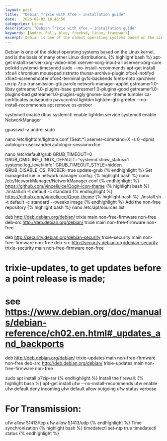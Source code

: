 ```yaml
---
layout: post
title:  "Debian Trixie with Xfce – installation guide"
date:   2025-08-02 10:46:56
categories: Linux
description: "Debian Trixie with Xfce – installation guide"
keywords: [Andrei Pall, blog, freebsd, linux, framework]
excerpt: Debian is one of the oldest operating systems based on the Linux kernel, and is the basis of many other Linux distributions.
---
```

Debian is one of the oldest operating systems based on the Linux kernel, and is the basis of many other Linux distributions.
{% highlight bash %}
apt-get install xserver-xorg-video-intel xserver-xorg-input-all xserver-xorg-core polkitd systemd-timesyncd sudo --no-install-recommends
apt-get install xfce4 chromium mousepad ristretto thunar-archive-plugin xfce4-notifyd xfce4-screenshooter xfce4-terminal gvfs-backends fonts-noto xarchiver unzip 7zip transmission-gtk parole network-manager-applet gstreamer1.0-libav gstreamer1.0-plugins-base gstreamer1.0-plugins-good gstreamer1.0-plugins-bad gstreamer1.0-plugins-ugly gnome-icon-theme tumbler ca-certificates pulseaudio pavucontrol lightdm lightdm-gtk-greeter --no-install-recommends
apt remove os-prober

systemctl enable dbus
systemctl enable lightdm.service
systemctl enable NetworkManager

gpasswd -a andrei sudo

nano /etc/lightdm/lightdm.conf
[Seat:*]
xserver-command=X -s 0 -dpms
autologin-user=andrei
autologin-session=xfce

nano /etc/default/grub
GRUB_TIMEOUT=0
GRUB_CMDLINE_LINUX_DEFAULT="systemd.show_status=1 systemd.log_level=info"
GRUB_TIMEOUT_STYLE=hidden
GRUB_DISABLE_OS_PROBER=true
update-grub
{% endhighlight %}
Set managed=true in network manager config:
{% highlight bash %}
nano /etc/NetworkManager/NetworkManager.conf
{% endhighlight %}
https://github.com/vinceliuice/Qogir-icon-theme
{% highlight bash %}
./install.sh -t default -c standard
{% endhighlight %}
https://github.com/vinceliuice/Qogir-theme
{% highlight bash %}
./install.sh -t default -c standard --tweaks image
{% endhighlight %}
Add the non-free repository
{% highlight bash %}
nano /etc/apt/sources.list


deb http://deb.debian.org/debian/ trixie main non-free-firmware non-free
deb-src http://deb.debian.org/debian/ trixie main non-free-firmware non-free

deb http://security.debian.org/debian-security trixie-security main non-free-firmware non-free
deb-src http://security.debian.org/debian-security trixie-security main non-free-firmware non-free

# trixie-updates, to get updates before a point release is made;
# see https://www.debian.org/doc/manuals/debian-reference/ch02.en.html#_updates_and_backports
deb http://deb.debian.org/debian/ trixie-updates main non-free-firmware non-free
deb-src http://deb.debian.org/debian/ trixie-updates main non-free-firmware non-free


sudo apt install p7zip-rar
{% endhighlight %}
Install the firewall:
{% highlight bash %}
apt-get install ufw --no-install-recommends
ufw enable
ufw default deny incoming
ufw default allow outgoing
ufw status verbose
# For Transmission:
ufw allow 51413/tcp
ufw allow 51413/udp
{% endhighlight %}
Time synchronization
{% highlight bash %}
timedatectl set-ntp true
timedatectl status
{% endhighlight %}
